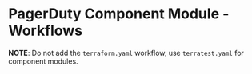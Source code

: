 # PagerDuty Component Module - Workflows

**NOTE**: Do not add the `terraform.yaml` workflow, use `terratest.yaml` for component modules.
